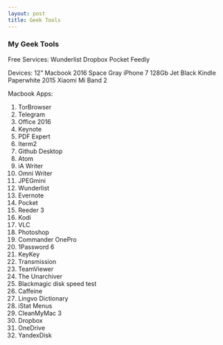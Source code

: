 ```yaml
---
layout: post
title: Geek Tools
---
```


### My Geek Tools

Free Services:
Wunderlist
Dropbox
Pocket
Feedly

Devices:
12” Macbook 2016 Space Gray
iPhone 7 128Gb Jet Black
Kindle Paperwhite 2015
Xiaomi Mi Band 2

Macbook Apps:
1. TorBrowser
2. Telegram
3. Office 2016
4. Keynote
5. PDF Expert
6. Iterm2
7. Github Desktop
8. Atom
9. iA Writer
10. Omni Writer
11. JPEGmini
12. Wunderlist
13. Evernote
14. Pocket
15. Reeder 3
16. Kodi
17. VLC
18. Photoshop
19. Commander OnePro
20. 1Password 6
21. KeyKey
22. Transmission
23. TeamViewer
24. The Unarchiver
25. Blackmagic disk speed test
26. Caffeine
27. Lingvo Dictionary
28. iStat Menus
29. CleanMyMac 3
30. Dropbox
31. OneDrive
32. YandexDisk
